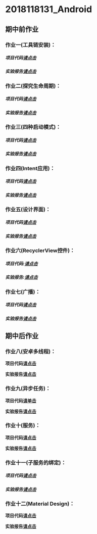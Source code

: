 # 2018118131_Android

## 期中前作业



### 作业一(工具链安装)：

##### 项目代码[请点击](https://github.com/JacCloud/2018118131_Android/tree/master/mywork_0)

##### 实验报告[请点击](https://github.com/JacCloud/2018118131_Android/blob/master/mywork_0/mywork_0%E5%AE%9E%E9%AA%8C%E6%8A%A5%E5%91%8A.md)



### 作业二(探究生命周期)：

##### 项目代码[请点击](https://github.com/JacCloud/2018118131_Android/tree/master/mywork_1)

##### 实验报告[请点击](https://github.com/JacCloud/2018118131_Android/blob/master/mywork_1/mywork_1%E5%AE%9E%E9%AA%8C%E6%8A%A5%E5%91%8A.md)



### 作业三(四种启动模式)：

##### 项目代码[请点击](https://github.com/JacCloud/2018118131_Android/tree/master/mywork_2)

##### 实验报告[请点击](https://github.com/JacCloud/2018118131_Android/blob/master/mywork_2/mywork_2%E5%AE%9E%E9%AA%8C%E6%8A%A5%E5%91%8A.md)



### 作业四(Intent应用)：

##### 项目代码[请点击](https://github.com/JacCloud/2018118131_Android/tree/master/mywork_5)

##### 实验报告[请点击](https://github.com/JacCloud/2018118131_Android/blob/master/mywork_5/mywork_5%E5%AE%9E%E9%AA%8C%E6%8A%A5%E5%91%8A.md)



### 作业五(设计界面)：

##### 项目代码[请点击](https://github.com/JacCloud/2018118131_Android/tree/master/mywork_3)

##### 实验报告[请点击](https://github.com/JacCloud/2018118131_Android/blob/master/mywork_3/mywork_3%E5%AE%9E%E9%AA%8C%E6%8A%A5%E5%91%8A.md)



### 作业六(RecyclerView控件)：

##### 项目代码:[请点击](https://github.com/JacCloud/2018118131_Android/tree/master/mywork_4)

##### 实验报告:[请点击](https://github.com/JacCloud/2018118131_Android/blob/master/mywork_4/mywork_4%E5%AE%9E%E9%AA%8C%E6%8A%A5%E5%91%8A.md)



### 作业七(广播)：

##### 项目代码[请点击](https://github.com/JacCloud/2018118131_Android/tree/master/mywork_6)

##### 实验报告[请点击](https://github.com/JacCloud/2018118131_Android/blob/master/mywork_6/mywork_6%E5%AE%9E%E9%AA%8C%E6%8A%A5%E5%91%8A.md)



## 期中后作业



### 作业八(安卓多线程)：

**项目代码[请点击](https://github.com/JacCloud/2018118131_Android/tree/master/mywork_7)**

**实验报告[请点击](https://github.com/JacCloud/2018118131_Android/blob/master/mywork_7/mywork_7%E5%AE%9E%E9%AA%8C%E6%8A%A5%E5%91%8A.md)**



### 作业九(异步任务)：

**项目代码[请单击](https://github.com/JacCloud/2018118131_Android/tree/master/mywork_8)**

**实验报告[请点击](https://github.com/JacCloud/2018118131_Android/blob/master/mywork_8/mywork_8%E5%AE%9E%E9%AA%8C%E6%8A%A5%E5%91%8A.md)**



### 作业十(服务)：

**项目代码[请点击](https://github.com/JacCloud/2018118131_Android/tree/master/mywork_9)**

**实验报告[请点击](https://github.com/JacCloud/2018118131_Android/blob/master/mywork_9/mywork_9%E5%AE%9E%E9%AA%8C%E6%8A%A5%E5%91%8A.md)**



### 作业十一(子服务的绑定)：

##### 项目代码[请点击](https://github.com/JacCloud/2018118131_Android/tree/master/mywork_10)

##### 实验报告[请点击](https://github.com/JacCloud/2018118131_Android/blob/master/mywork_10/mywork_10%E5%AE%9E%E9%AA%8C%E6%8A%A5%E5%91%8A.md)



### 作业十二(Material Design)：

**项目代码[请点击](https://github.com/JacCloud/2018118131_Android/tree/master/mywork_11)**

**实验报告[请点击](https://github.com/JacCloud/2018118131_Android/blob/master/mywork_11/mywork_11实验报告.md)**


